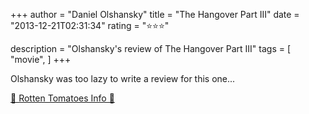 +++
author = "Daniel Olshansky"
title = "The Hangover Part III"
date = "2013-12-21T02:31:34"
rating = "⭐⭐⭐"

description = "Olshansky's review of The Hangover Part III"
tags = [
    "movie",
]
+++


Olshansky was too lazy to write a review for this one...

[🍅 Rotten Tomatoes Info 🍅](https://www.rottentomatoes.com//m/the_hangover_part_iii)